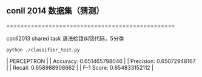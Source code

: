 ## conll 2014 数据集（猜测）
================================================

conll2013 shared task 语法检错纠错代码，5分类

    python ./classifier_test.py

| PERCEPTRON                |
| Accuracy: 0.651465798046  |
| Precision: 0.65072948167  |
| Recall: 0.658988908662    |
| F-1 Score: 0.654833152112 |


